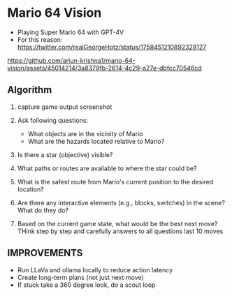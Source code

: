 # Mario 64 Vision
- Playing Super Mario 64 with GPT-4V
- For this reason: https://twitter.com/realGeorgeHotz/status/1758451210892329127

https://github.com/arjun-krishna1/mario-64-vision/assets/45014214/3a8379fb-2614-4c29-a27e-dbfcc70546cd

## Algorithm
1. capture game output screenshot
2. Ask following questions:
	- What objects are in the vicinity of Mario
	- What are the hazards located relative to Mario?
3. Is there a star (objective) visible?
4. What paths or routes are available to where the star could be?
5. What is the safest route from Mario's current position to the desired location?
6. Are there any interactive elements (e.g., blocks, switches) in the scene? What do they do?

7. Based on the current game state, what would be the best next move? THink step by step and carefully
answers to all questions
last 10 moves

## IMPROVEMENTS
- Run LLaVa and ollama locally to reduce action latency
- Create long-term plans (not just next move)
- If stuck take a 360 degree look, do a scout loop

